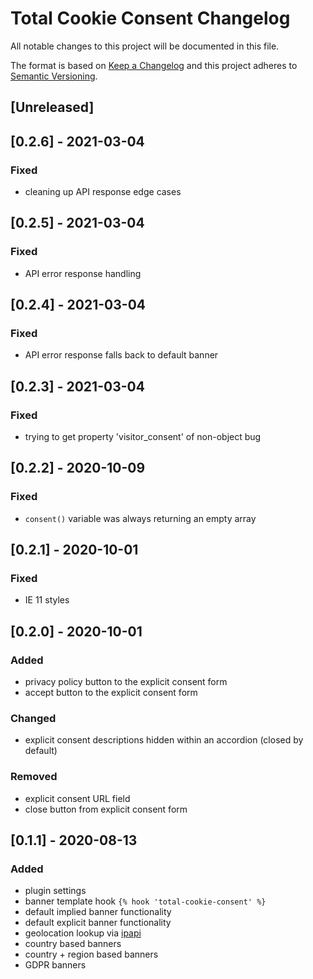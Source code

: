 # Total Cookie Consent Changelog

All notable changes to this project will be documented in this file.

The format is based on [Keep a Changelog](http://keepachangelog.com/) and this project adheres to [Semantic Versioning](http://semver.org/).

## [Unreleased]

## [0.2.6] - 2021-03-04

### Fixed

- cleaning up API response edge cases

## [0.2.5] - 2021-03-04

### Fixed

- API error response handling

## [0.2.4] - 2021-03-04

### Fixed

- API error response falls back to default banner

## [0.2.3] - 2021-03-04

### Fixed

- trying to get property 'visitor_consent' of non-object bug

## [0.2.2] - 2020-10-09

### Fixed

- `consent()` variable was always returning an empty array

## [0.2.1] - 2020-10-01

### Fixed

- IE 11 styles

## [0.2.0] - 2020-10-01

### Added

- privacy policy button to the explicit consent form
- accept button to the explicit consent form

### Changed

- explicit consent descriptions hidden within an accordion (closed by default)

### Removed

- explicit consent URL field
- close button from explicit consent form

## [0.1.1] - 2020-08-13

### Added

- plugin settings
- banner template hook `{% hook 'total-cookie-consent' %}`
- default implied banner functionality
- default explicit banner functionality
- geolocation lookup via [ipapi](https://ipapi.com/)
- country based banners
- country + region based banners
- GDPR banners